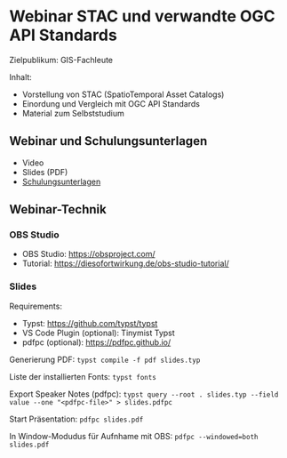 # Webinar STAC und verwandte OGC API Standards

Zielpublikum: GIS-Fachleute

Inhalt:
- Vorstellung von STAC (SpatioTemporal Asset Catalogs)
- Einordung und Vergleich mit OGC API Standards
- Material zum Selbststudium

## Webinar und Schulungsunterlagen

* Video
* Slides (PDF)
* [Schulungsunterlagen](./hands-on/README.md)

## Webinar-Technik

### OBS Studio

* OBS Studio: https://obsproject.com/
* Tutorial: https://diesofortwirkung.de/obs-studio-tutorial/

### Slides

Requirements:
* Typst: https://github.com/typst/typst
* VS Code Plugin (optional): Tinymist Typst
* pdfpc (optional): https://pdfpc.github.io/

Generierung PDF:
`typst compile -f pdf slides.typ`

Liste der installierten Fonts:
`typst fonts`

Export Speaker Notes (pdfpc):
`typst query --root . slides.typ --field value --one "<pdfpc-file>" > slides.pdfpc`

Start Präsentation:
`pdfpc slides.pdf`

In Window-Modudus für Aufnhame mit OBS:
`pdfpc --windowed=both slides.pdf`
